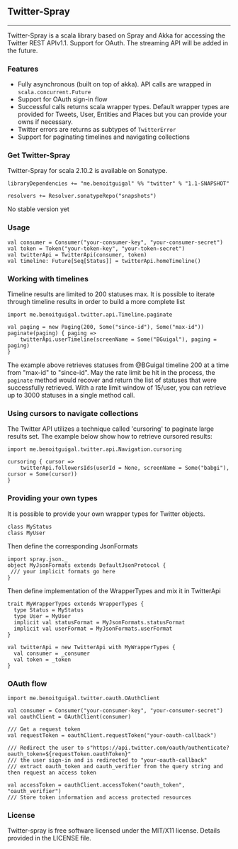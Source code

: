 ## Twitter-Spray

***
Twitter-Spray is a scala library based on Spray and Akka for accessing the Twitter REST APIv1.1. Support for OAuth. The streaming API will be added in the future.

### Features
- Fully asynchronous (built on top of akka). API calls are wrapped in `scala.concurrent.Future`
- Support for OAuth sign-in flow
- Successful calls returns scala wrapper types. Default wrapper types are provided for Tweets, User, Entities and Places but you can provide your owns if necessary.
- Twitter errors are returns as subtypes of `TwitterError`
- Support for paginating timelines and navigating collections

### Get Twitter-Spray

Twitter-Spray for scala 2.10.2 is available on Sonatype.

```
libraryDependencies += "me.benoitguigal" %% "twitter" % "1.1-SNAPSHOT"

resolvers += Resolver.sonatypeRepo("snapshots")
```

No stable version yet

### Usage

```
val consumer = Consumer("your-consumer-key", "your-consumer-secret")
val token = Token("your-token-key", "your-token-secret")
val twitterApi = TwitterApi(consumer, token)
val timeline: Future[Seq[Status]] = twitterApi.homeTimeline()
```


### Working with timelines
Timeline results are limited to 200 statuses max. It is possible to iterate through timeline results in order to build a more complete list

```
import me.benoitguigal.twitter.api.Timeline.paginate

val paging = new Paging(200, Some("since-id"), Some("max-id"))
paginate(paging) { paging =>
    twitterApi.userTimeline(screenName = Some("BGuigal"), paging = paging)
}
```
The example above retrieves statuses from @BGuigal timeline 200 at a time from "max-id" to "since-id".
May the rate limit be hit in the process, the `paginate` method would recover and return the list of statuses that were
successfully retrieved. With a rate limit window of 15/user, you can retrieve up to 3000 statuses in a single method call.

### Using cursors to navigate collections

The Twitter API utilizes a technique called 'cursoring' to paginate large results set. The example below show how
to retrieve cursored results:

```
import me.benoitguigal.twitter.api.Navigation.cursoring

cursoring { cursor =>
    twitterApi.followersIds(userId = None, screenName = Some("babgi"), cursor = Some(cursor))
}
```

### Providing your own types

It is possible to provide your own wrapper types for Twitter objects.

```
class MyStatus
class MyUser
```

Then define the corresponding JsonFormats

```
import spray.json._
object MyJsonFormats extends DefaultJsonProtocol {
 /// your implicit formats go here
}
```

Then define implementation of the WrapperTypes and mix it in TwitterApi
```
trait MyWrapperTypes extends WrapperTypes {
  type Status = MyStatus
  type User = MyUser
  implicit val statusFormat = MyJsonFormats.statusFormat
  implicit val userFormat = MyJsonFormats.userFormat
}

val twitterApi = new TwitterApi with MyWrapperTypes {
  val consumer = _consumer
  val token = _token
}
```

### OAuth flow

```
import me.benoitguigal.twitter.oauth.OAuthClient

val consumer = Consumer("your-consumer-key", "your-consumer-secret")
val oauthClient = OAuthClient(consumer)

/// Get a request token
val requestToken = oauthClient.requestToken("your-oauth-callback")

/// Redirect the user to s"https://api.twitter.com/oauth/authenticate?oauth_token=${requestToken.oauthToken}"
/// the user sign-in and is redirected to "your-oauth-callback"
/// extract oauth_token and oauth_verifier from the query string and then request an access token

val accessToken = oauthClient.accessToken("oauth_token", "oauth_verifier")
/// Store token information and access protected resources
```


### License
Twitter-spray is free software licensed under the MIT/X11 license. Details provided in the LICENSE file.
